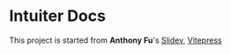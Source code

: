 # Intuiter Docs
This project is started from **Anthony Fu**'s [Slidev](https://github.com/slidevjs/slidev), [Vitepress](https://github.com/seonglae/vitepreess)

